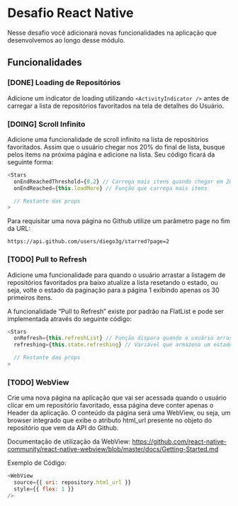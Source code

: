 # Desafio React Native

Nesse desafio você adicionará novas funcionalidades na aplicação que desenvolvemos ao longo desse módulo.

## Funcionalidades

### [DONE] Loading de Repositórios

Adicione um indicator de loading utilizando `<ActivityIndicator />` antes de carregar a lista de repositórios favoritados na tela de detalhes do Usuário.

### [DOING] Scroll Infinito

Adicione uma funcionalidade de scroll infinito na lista de repositórios favoritados. Assim que o usuário chegar nos 20% do final de lista, busque pelos items na próxima página e adicione na lista. Seu código ficará da seguinte forma:

```javascript
<Stars
  onEndReachedThreshold={0.2} // Carrega mais itens quando chegar em 20% do fim
  onEndReached={this.loadMore} // Função que carrega mais itens

  // Restante das props
>
```

Para requisitar uma nova página no Github utilize um parâmetro page no fim da URL:

```
https://api.github.com/users/diego3g/starred?page=2
```

### [TODO] Pull to Refresh

Adicione uma funcionalidade para quando o usuário arrastar a listagem de repositórios favoritados pra baixo atualize a lista resetando o estado, ou seja, volte o estado da paginação para a página 1 exibindo apenas os 30 primeiros itens.

A funcionalidade “Pull to Refresh” existe por padrão na FlatList e pode ser implementada através do seguinte código:

```javascript
<Stars
  onRefresh={this.refreshList} // Função dispara quando o usuário arrasta a lista pra baixo
  refreshing={this.state.refreshing} // Variável que armazena um estado true/false que representa se a lista está atualizando

  // Restante das props
>
```

### [TODO] WebView

Crie uma nova página na aplicação que vai ser acessada quando o usuário clicar em um repositório favoritado, essa página deve conter apenas o Header da aplicação. O conteúdo da página será uma WebView, ou seja, um browser integrado que exibe o atributo html_url presente no objeto do repositório que vem da API do Github.

Documentação de utilização da WebView: https://github.com/react-native-community/react-native-webview/blob/master/docs/Getting-Started.md

Exemplo de Código:

```javascript
<WebView
  source={{ uri: repository.html_url }}
  style={{ flex: 1 }}
/>
```
